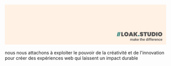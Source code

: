 ![](https://github.com/loak-studio/.github/raw/main/profile/banner.jpg?raw=true)

nous nous attachons à exploiter le pouvoir de la créativité et de l'innovation pour créer des expériences web qui laissent un impact durable 
